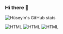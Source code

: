 ### Hi there 👋

<!--
**hbaydemir/hbaydemir** is a ✨ _special_ ✨ repository because its `README.md` (this file) appears on your GitHub profile.

Here are some ideas to get you started:

- 🔭 I’m currently working on ...
- 🌱 I’m currently learning ...
- 👯 I’m looking to collaborate on ...
- 🤔 I’m looking for help with ...
- 💬 Ask me about ...
- 📫 How to reach me: ...
- 😄 Pronouns: ...
- ⚡ Fun fact: ...
-->

![Hüseyin's GitHub stats](https://github-readme-stats.vercel.app/api?username=hbaydemir&show_icons=true&theme=radical)

![HTML](https://img.shields.io/badge/HTML-239120?style=for-the-badge&logo=html5&logoColor=white) 
![HTML](https://img.shields.io/badge/CSS-239120?&style=for-the-badge&logo=css3&logoColor=white) 
![HTML](https://img.shields.io/badge/CSS-239120?&style=for-the-badge&logo=css3&logoColor=white)

